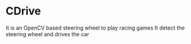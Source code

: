 # CDrive
It is an OpenCV based steering wheel to play racing games
It detect the steering wheel and drives the car
